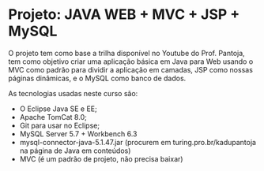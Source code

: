 # Projeto: JAVA WEB + MVC + JSP + MySQL

O projeto tem como base a trilha disponível no Youtube do Prof. Pantoja, tem como objetivo criar uma aplicação básica em Java para Web usando o MVC como padrão para dividir a aplicação em camadas, JSP como nossas páginas dinâmicas, e o MySQL como banco de dados.

As tecnologias usadas neste curso são:

- O Eclipse Java SE e EE;
- Apache TomCat 8.0;
- Git para usar no Eclipse;
- MySQL Server 5.7 + Workbench 6.3
- mysql-connector-java-5.1.47.jar (procurem em turing.pro.br/kadupantoja na página de Java em conteúdos)
- MVC (é um padrão de projeto, não precisa baixar)
